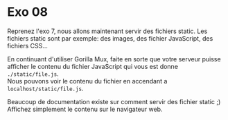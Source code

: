 # Exo 08

Reprenez l'exo 7, nous allons maintenant servir des fichiers static. Les fichiers static sont par exemple: des images, des fichier JavaScript, des fichiers CSS...

En continuant d'utiliser Gorilla Mux, faite en sorte que votre serveur puisse afficher le contenu du fichier JavaScript qui vous est donne `./static/file.js`.\
Nous pouvons voir le contenu du fichier en accendant a `localhost/static/file.js`.

Beaucoup de documentation existe sur comment servir des fichier static ;) Affichez simplement le contenu sur le navigateur web.